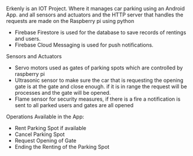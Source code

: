 Erkenly is an IOT Project. Where it manages car parking using an Android App. and all sensors and actuators and the HTTP server that handles the requests are made on the Raspberry pi using python
* Firebase Firestore is used for the database to save records of rentings and users.
* Firebase Cloud Messaging is used for push notifications.

Sensors and Actuators
* Servo motors used as gates of parking spots which are controlled by raspberry pi
* Ultrasonic sensor to make sure the car that is requesting the opening gate is at the gate and close enough. if it is in range the request will be processes and the gate will be opened.
* Flame sensor for security measures, if there is a fire a notification is sent to all parked users and gates are all opened

Operations Available in the App:
* Rent Parking Spot if available
* Cancel Parking Spot
* Request Opening of Gate
* Ending the Renting of the Parking Spot


